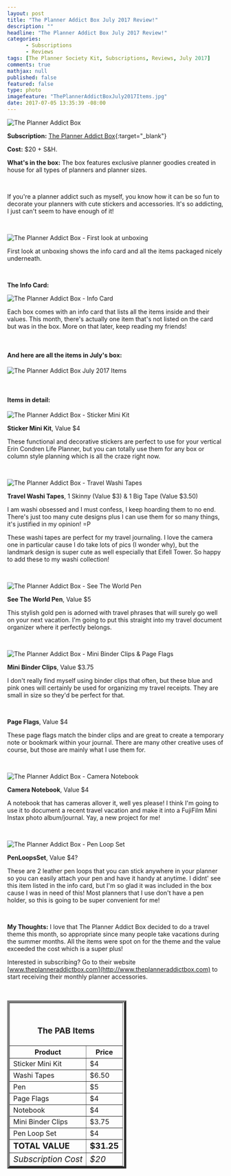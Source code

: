 ```yaml
---
layout: post
title: "The Planner Addict Box July 2017 Review!"
description: ""
headline: "The Planner Addict Box July 2017 Review!"
categories: 
      - Subscriptions
      - Reviews
tags: [The Planner Society Kit, Subscriptions, Reviews, July 2017]
comments: true
mathjax: null
published: false
featured: false
type: photo
imagefeature: "ThePlannerAddictBoxJuly2017Items.jpg"
date: 2017-07-05 13:35:39 -08:00
---
```


![The Planner Addict Box](http://whatsupmailbox.com/images/ThePlannerAddictBoxJuly2017Package.jpg)

**Subscription:** [The Planner Addict Box](http://www.theplanneraddictbox.com){:target="_blank"}

**Cost:** $20 + S&H.

**What's in the box:** The box features exclusive planner goodies created in house for all types of planners and planner sizes.

<br>

If you're a planner addict such as myself, you know how it can be so fun to decorate your planners with cute stickers and accessories. It's so addicting, I just can't seem to have enough of it!

<br>

![The Planner Addict Box - First look at unboxing](http://whatsupmailbox.com/images/ThePlannerAddictBoxJuly2017OpenBox.jpg)

First look at unboxing shows the info card and all the items packaged nicely underneath.

<br>

<b>The Info Card:</b>

![The Planner Addict Box - Info Card](http://whatsupmailbox.com/images/ThePlannerAddictBoxJuly2017InfoCard.jpg)

Each box comes with an info card that lists all the items inside and their values. This month, there's actually one item that's not listed on the card but was in the box. More on that later, keep reading my friends!

<br>

<H4>And here are all the items in July's box:</H4>

![The Planner Addict Box July 2017 Items](http://whatsupmailbox.com/images/ThePlannerAddictBoxJuly2017Items.jpg)

<br>

<H4>Items in detail:</H4>

![The Planner Addict Box - Sticker Mini Kit](http://whatsupmailbox.com/images/ThePlannerAddictBoxJuly2017StickerMiniKit.jpg)

**Sticker Mini Kit**, Value $4

These functional and decorative stickers are perfect to use for your vertical Erin Condren Life Planner, but you can totally use them for any box or column style planning which is all the craze right now.

<br>

![The Planner Addict Box - Travel Washi Tapes](http://whatsupmailbox.com/images/ThePlannerAddictBoxJuly2017TravelWashiTapes.jpg)

**Travel Washi Tapes**, 1 Skinny (Value $3) & 1 Big Tape (Value $3.50)

I am washi obsessed and I must confess, I keep hoarding them to no end. There's just too many cute designs plus I can use them for so many things, it's justified in my opinion! =P

These washi tapes are perfect for my travel journaling. I love the camera one in particular cause I do take lots of pics (I wonder why), but the landmark design is super cute as well especially that Eifell Tower. So happy to add these to my washi collection!

<br>

![The Planner Addict Box - See The World Pen](http://whatsupmailbox.com/images/ThePlannerAddictBoxJuly2017SeeTheWorldPen.jpg)


**See The World Pen**, Value $5

This stylish gold pen is adorned with travel phrases that will surely go well on your next vacation. I'm going to put this straight into my travel document organizer where it perfectly belongs.

<br>

![The Planner Addict Box - Mini Binder Clips & Page Flags](http://whatsupmailbox.com/images/ThePlannerAddictBoxJuly2017MiniBinderClipsPageFlags.jpg)

**Mini Binder Clips**, Value $3.75

I don't really find myself using binder clips that often, but these blue and pink ones will certainly be used for organizing my travel receipts. They are small in size so they'd be perfect for that.

<br>

**Page Flags**, Value $4

These page flags match the binder clips and are great to create a temporary note or bookmark within your journal. There are many other creative uses of course, but those are mainly what I use them for.

<br>

![The Planner Addict Box - Camera Notebook](http://whatsupmailbox.com/images/ThePlannerAddictBoxJuly2017CameraNotebook.jpg)

**Camera Notebook**, Value $4

A notebook that has cameras allover it, well yes please! I think I'm going to use it to document a recent travel vacation and make it into a FujiFilm Mini Instax photo album/journal. Yay, a new project for me!

<br>

![The Planner Addict Box - Pen Loop Set](http://whatsupmailbox.com/images/ThePlannerAddictBoxJuly2017PenLoopSet.jpg)

**PenLoopsSet**, Value $4?

These are 2 leather pen loops that you can stick anywhere in your planner so you can easily attach your pen and have it handy at anytime. I didnt' see this item listed in the info card, but I'm so glad it was included in the box cause I was in need of this! Most planners that I use don't have a pen holder, so this is going to be super convenient for me!

<br>

<i class="icon-exclamation-sign"></i> **My Thoughts:** I love that The Planner Addict Box decided to do a travel theme this month, so appropriate since many people take vacations during the summer months. All the items were spot on for the theme and the value exceeded the cost which is a super plus!

Interested in subscribing? Go to their website [www.theplanneraddictbox.com](http://www.theplanneraddictbox.com) to start receiving their monthly planner accessories.

<br>

<TABLE  BORDER="5" style="width:55%">
   <TR>
      <TH COLSPAN="2">
         <H3><BR><center>The PAB Items</center></H3>
      </TH>
   </TR>
      <TH>Product</TH>
      <TH>Price</TH>
  <TR>
      <TD>Sticker Mini Kit</TD>
      <TD>$4</TD>
   </TR>
   <TR>
      <TD>Washi Tapes</TD>
      <TD>$6.50</TD>
   </TR>
  <TR>
      <TD>Pen</TD>
      <TD>$5</TD>
   </TR>
   <TR>
      <TD>Page Flags</TD>
      <TD>$4</TD>
   </TR>
   <TR>
      <TD>Notebook</TD>
      <TD>$4</TD>
   </TR>
   <TR>
      <TD>Mini Binder Clips</TD>
      <TD>$3.75</TD>
   </TR>
   <TR>
      <TD>Pen Loop Set</TD>
      <TD>$4</TD>
   </TR>
   <TR>
      <TD><b><big>TOTAL VALUE</big></b></TD>
      <TD><b><big>$31.25</big></b></TD>
   </TR>
   <TR>
      <TD><i><big>Subscription Cost</big></i></TD>
      <TD><i><big>$20</big></i></TD>
   </TR>
</TABLE>
